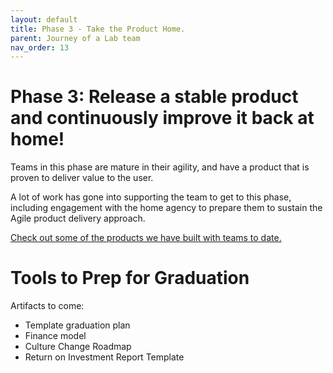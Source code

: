```yaml
---
layout: default
title: Phase 3 - Take the Product Home.
parent: Journey of a Lab team
nav_order: 13
---
```


# Phase 3: Release a stable product and continuously improve it back at home!

Teams in this phase are mature in their agility, and have a product that is proven to deliver value to the user.

A lot of work has gone into supporting the team to get to this phase, including engagement with the home agency to prepare them to sustain the Agile product delivery approach.

[Check out some of the products we have built with teams to date.](https://bcgov.github.io/ExchangeLabOps/Resident-Teams/README.html)

# Tools to Prep for Graduation

Artifacts to come:

* Template graduation plan
* Finance model
* Culture Change Roadmap
* Return on Investment Report Template
